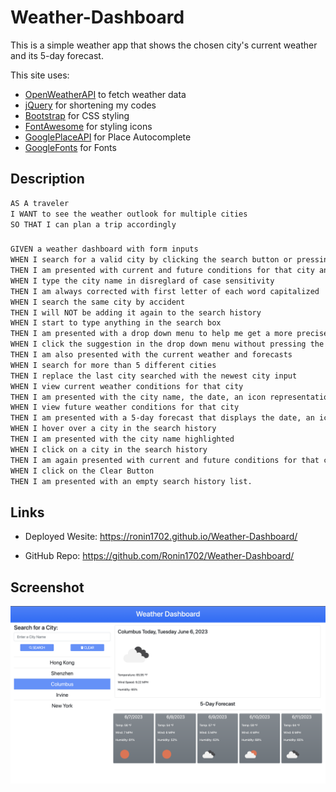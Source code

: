 # Weather-Dashboard
This is a simple weather app that shows the chosen city's current weather and its 5-day forecast.

This site uses:

- [OpenWeatherAPI](https://openweathermap.org/api) to fetch weather data
- [jQuery](https://jquery.com/) for shortening my codes
- [Bootstrap](https://getbootstrap.com/docs/5.1/getting-started/introduction/) for CSS styling
- [FontAwesome](https://fontawesome.com/docs) for styling icons
- [GooglePlaceAPI](https://developers.google.com/maps/documentation/places/web-service/autocomplete) for Place Autocomplete
- [GoogleFonts](https://fonts.google.com/) for Fonts

## Description
```md
AS A traveler
I WANT to see the weather outlook for multiple cities
SO THAT I can plan a trip accordingly
```
### 
```md
GIVEN a weather dashboard with form inputs
WHEN I search for a valid city by clicking the search button or pressing enter
THEN I am presented with current and future conditions for that city and that city is added to the search history
WHEN I type the city name in disreglard of case sensitivity
THEN I am always corrected with first letter of each word capitalized
WHEN I search the same city by accident
THEN I will NOT be adding it again to the search history
WHEN I start to type anything in the search box
THEN I am presented with a drop down menu to help me get a more precise location
WHEN I click the suggestion in the drop down menu without pressing the search button
THEN I am also presented with the current weather and forecasts
WHEN I search for more than 5 different cities
THEN I replace the last city searched with the newest city input
WHEN I view current weather conditions for that city
THEN I am presented with the city name, the date, an icon representation of weather conditions, the temperature, the humidity, and the the wind speed
WHEN I view future weather conditions for that city
THEN I am presented with a 5-day forecast that displays the date, an icon representation of weather conditions, the temperature, the wind speed, and the humidity
WHEN I hover over a city in the search history
THEN I am presented with the city name highlighted
WHEN I click on a city in the search history
THEN I am again presented with current and future conditions for that city
WHEN I click on the Clear Button
THEN I am presented with an empty search history list.
```

## Links
- Deployed Wesite: https://ronin1702.github.io/Weather-Dashboard/

- GitHub Repo: https://github.com/Ronin1702/Weather-Dashboard/

## Screenshot
![Screenshot](./Assets/Images/weather-dashboard-screenshot.png)

